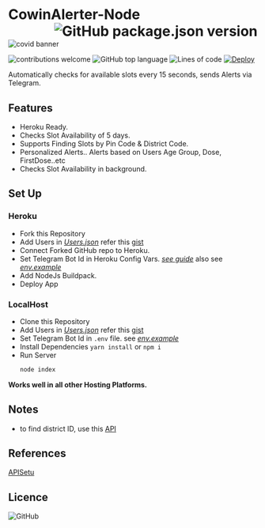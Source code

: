 # CowinAlerter-Node <img align="right" alt="GitHub package.json version" src="https://img.shields.io/github/package-json/v/akshayitzme/cowinAlerter-node?style=for-the-badge">

<img src="https://i0.wp.com/www.platformafrica.com/wp-content/uploads/2021/03/c2.png?fit=1800%2C550&ssl=1" alt="covid banner"/>

![contributions welcome](https://img.shields.io/badge/contributions-welcome-brightgreen.svg?style=for-the-badge) 
![GitHub top language](https://img.shields.io/github/languages/top/akshayitzme/cowinAlerter-node?style=for-the-badge)
![Lines of code](https://img.shields.io/tokei/lines/github/akshayitzme/cowinAlerter-node?style=for-the-badge)
[![Deploy](https://www.herokucdn.com/deploy/button.svg)](https://heroku.com/deploy?template=https://github.com/akshayitzme/cowinAlerter-node)

Automatically checks for available slots every 15 seconds, sends Alerts via Telegram. 

## Features
- Heroku Ready.
- Checks Slot Availability of 5 days.
- Supports  Finding Slots by Pin Code & District Code.
- Personalized Alerts.. Alerts based on Users Age Group, Dose, FirstDose..etc
- Checks Slot Availability in background.

## Set Up

### Heroku

- Fork this Repository
- Add Users in *[Users.json](/Database/Users.json)*
	refer this [gist](https://gist.github.com/akshayitzme/57f4c1cba4d3a22f4f2e145b94a225e1)
- Connect Forked GitHub repo to Heroku.
- Set Telegram Bot Id in Heroku Config Vars. *[see guide](https://devcenter.heroku.com/articles/config-vars)* also see *[env.example](env.example)*
- Add NodeJs Buildpack.
- Deploy App

### LocalHost 
- Clone this Repository
- Add Users in *[Users.json](/Database/Users.json)*
	refer this [gist](https://gist.github.com/akshayitzme/57f4c1cba4d3a22f4f2e145b94a225e1)
- Set Telegram Bot Id in `.env` file.  see *[env.example](env.example)*
- Install Dependencies
	 `yarn install`  or  `npm i`
- Run Server
	```bash 
	node index
	```
**Works well in all other Hosting Platforms.**

## Notes
- to find district ID, use this [API](https://apisetu.gov.in/public/marketplace/api/cowin#/Metadata%20APIs/districts)

## References
[APISetu](https://apisetu.gov.in/public/marketplace/api/cowin#/)

## Licence
![GitHub](https://img.shields.io/github/license/akshayitzme/cowinAlerter-node?style=for-the-badge)